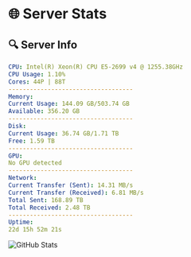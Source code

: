 # 🌐 Server Stats
## 🔍 Server Info
```yaml
CPU: Intel(R) Xeon(R) CPU E5-2699 v4 @ 1255.38GHz
CPU Usage: 1.10%
Cores: 44P | 88T
-----------------------------------
Memory:
Current Usage: 144.09 GB/503.74 GB
Available: 356.20 GB
-----------------------------------
Disk:
Current Usage: 36.74 GB/1.71 TB
Free: 1.59 TB
-----------------------------------
GPU:
No GPU detected
-----------------------------------
Network:
Current Transfer (Sent): 14.31 MB/s
Current Transfer (Received): 6.81 MB/s
Total Sent: 168.89 TB
Total Received: 2.48 TB
-----------------------------------
Uptime:
22d 15h 52m 21s
```
![GitHub Stats](https://img.shields.io/badge/Updated-2025-03-02_14:35:39-blue)